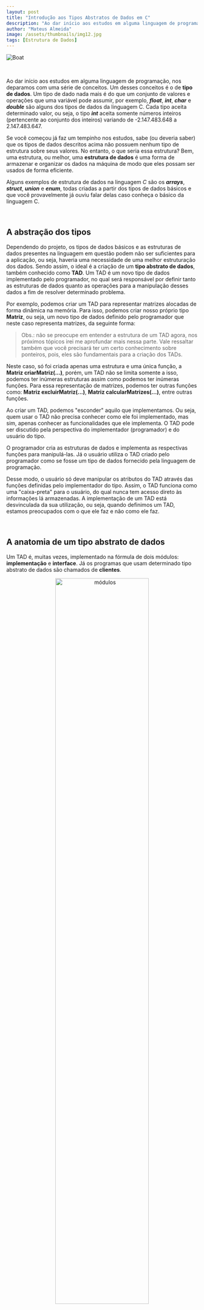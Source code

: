 ```yaml
---
layout: post
title: "Introdução aos Tipos Abstratos de Dados em C"
description: "Ao dar início aos estudos em alguma linguagem de programação, nos deparamos com uma série de conceitos. Um desses conceitos é o de tipo de dados..."
author: "Mateus Almeida"
image: /assets/thumbnails/img12.jpg
tags: [Estrutura de Dados]
---
```


![Boat](/assets/thumbnails/img12.jpg)

&nbsp;

Ao dar início aos estudos em alguma linguagem de programação, nos deparamos com uma série de conceitos. Um desses conceitos é o de **tipo de dados**. Um tipo de dado nada mais é do que um conjunto de valores e operações que uma variável pode assumir, por exemplo, ***float***, ***int***, ***char*** e ***double*** são alguns dos tipos de dados da linguagem C. Cada tipo aceita determinado valor, ou seja, o tipo ***int*** aceita somente números inteiros (pertencente ao conjunto dos inteiros) variando de -2.147.483.648 a 2.147.483.647.

Se você começou já faz um tempinho nos estudos, sabe (ou deveria saber) que os tipos de dados descritos acima não possuem nenhum tipo de estrutura sobre seus valores. No entanto, o que seria essa estrutura? Bem, uma estrutura, ou melhor, uma **estrutura de dados** é uma forma de armazenar e organizar os dados na máquina de modo que eles possam ser usados de forma eficiente.

Alguns exemplos de estrutura de dados na linguagem *C* são os ***arrays***, ***struct***, ***union*** e ***enum***, todas criadas a partir dos tipos de dados básicos e que você provavelmente já ouviu falar delas caso conheça o básico da linguagem C.

&nbsp;

## A abstração dos tipos

Dependendo do projeto, os tipos de dados básicos e as estruturas de dados presentes na linguagem em questão podem não ser suficientes para a aplicação, ou seja, haveria uma necessidade de uma melhor estruturação dos dados. Sendo assim, o ideal é a criação de um **tipo abstrato de dados**, também conhecido como **TAD**. Um TAD é um novo tipo de dados implementado pelo programador, no qual será responsável por definir tanto as estruturas de dados quanto as operações para a manipulação desses dados a fim de resolver determinado problema.

Por exemplo, podemos criar um TAD para representar matrizes alocadas de forma dinâmica na memória. Para isso, podemos criar nosso próprio tipo **Matriz**, ou seja, um novo tipo de dados definido pelo programador que neste caso representa matrizes, da seguinte forma:

<script src="https://gist.github.com/imsouza/f9fdf4cf19ba1f2cafee4bd8da63d9ca.js"></script>

> Obs.: não se preocupe em entender a estrutura de um TAD agora, nos próximos tópicos irei me aprofundar mais nessa parte. Vale ressaltar também que você precisará ter um certo conhecimento sobre ponteiros, pois, eles são fundamentais para a criação dos TADs.

Neste caso, só foi criada apenas uma estrutura e uma única função, a **Matriz criarMatriz(...)**, porém, um TAD não se limita somente a isso, podemos ter inúmeras estruturas assim como podemos ter inúmeras funções. Para essa representação de matrizes, podemos ter outras funções como: **Matriz excluirMatriz(...)**, **Matriz calcularMatrizes(...)**, entre outras funções.

Ao criar um TAD, podemos "esconder" aquilo que implementamos. Ou seja, quem usar o TAD não precisa conhecer como ele foi implementado, mas sim, apenas conhecer as funcionalidades que ele implementa. O TAD pode ser discutido pela perspectiva do implementador (programador) e do usuário do tipo. 

O programador cria as estruturas de dados e implementa as respectivas funções para manipulá-las. Já o usuário utiliza o TAD criado pelo programador como se fosse um tipo de dados fornecido pela linguagem de programação.

Desse modo, o usuário só deve manipular os atributos do TAD através das funções definidas pelo implementador do tipo. Assim, o TAD funciona como uma "caixa-preta" para o usuário, do qual nunca tem acesso direto às informações lá armazenadas. A implementação de um TAD está desvinculada da sua utilização, ou seja, quando definimos um TAD, estamos preocupados com o que ele faz e não como ele faz.

&nbsp;

## A anatomia de um tipo abstrato de dados

Um TAD é, muitas vezes, implementado na fórmula de dois módulos: **implementação** e **interface**. Já os programas que usam determinado tipo abstrato de dados são chamados de **clientes**. 

<div align="center">
  <img src="https://user-images.githubusercontent.com/39147407/124182614-77cb7b00-da8d-11eb-8938-64a8b3db1bb5.png" alt="módulos" width="70%">
</div>

O módulo de interface declara as funções que correspondem às operações do TAD e é visível pelo usuário. A implementação é o conjunto de algoritmos que realizam as operações e é o único "lugar" que uma variável é acessada diretamente.

A estratégia de ocultação de informações permite a implementação e manutenção de módulos sem afetar os programas do usuário. A figura abaixo exemplifica esse esquema:

<div align="center">
  <img src="https://user-images.githubusercontent.com/39147407/124054163-de9e5500-d9f7-11eb-969c-8f4a255e7c15.png" alt="estrutura" width="70%">
</div>

Na linguagem C, um TAD é declarado como uma **struct** e a interface é um conjunto de protótipos de funções que manipula a **struct**.

&nbsp;

## Operações básicas de um TAD

Tipos abstratos de dados possuem operações para a manipulação de seus dados. Essas operações variam de acordo com o TAD criado, porém, as seguintes operações são as mais comuns:

- Criação do TAD;
- Inserção de um novo elemento no TAD;
- Remoção de um elemento do TAD;
- Acesso/consulta a um elemento do TAD;
- Destruição do TAD.

&nbsp;

## Modularizando o programa

Quando trabalhamos com TAD, é uma boa prática da linguagem *C* utilizarmos dois arquivos para implementá-lo. Assim, podemos garantir uma melhor organização dos códigos do nosso projeto além de separar o "conceito" (definição do tipo) de sua "implementação". No projeto, deverá ser criado um arquivo com a extensão ".h" e um ".c" a fim de manter tal padrão.

- Arquivo ".h": onde será declarado os protótipos das funções, ou seja, as funções que ficarão visíveis para o usuário. Também é o onde será declarado os tipos de ponteiro e os dados de acesso global no programa. O arquivo com essa extensão define a **interface** visível pelo usuário;

- Arquivo ".c": declaração do tipo de dados que ficarão ocultos do usuário do TAD e implementação das suas funções. O arquivo com essa extensão define tudo que ficará **oculto** do usuário.

Esse processo de separar o código do programa em vários arquivos e funções se chama **modularização**. A modularização visa à criação de **módulos**. Um módulo é uma unidade com propósito único e bem definido que pode ser compilado separadamente do restante do programa. Desse modo, um modulo pode ser facilmente reutilizado e modificado independente do programa do usuário. A utilização de módulos se torna necessária a medida que a aplicação se torna maior devido a exigências de manutenção no código, reutilização e modificação que exija recompilação de todo código.

&nbsp;

## Vantagens de usar um TAD

- **Encapsulamento**: ao ocultarmos a implementação, fornecemos um conjunto de operações possíveis para o TAD. O usuário não precisa de nenhum conhecimento técnico sobre como foi implementado o TAD, apenas como usá-lo de fato, facilitando bastante o seu uso.

- **Manutenibilidade**: uma das maiores vantagens de se usar TADs é o fato de que podemos alterar o tipo usado sem alterar a aplicação. Por exemplo, pode-se incluir novos atributos ou funções sem que o código que utiliza o tipo sofra alguma alteração, ou apresente alguma inconsistência.

- **Reutilização**: um TAD bem definido pode ser utilizado em diversas aplicações sem efeito colaterais.

- **Abstração**: separar o código de implementação do código de uso do TAD, que funciona como um tipo de dados fornecido pela linguagem.

- **Legibilidade**: a abstração de informações através do TAD permite melhor compreensão dos algoritmos e maior facilidade de programação.

- **Integridade**: a manipulação dos atributos por operações definidas sobre o tipo impede a ocorrência de inconsistências. O usuário não tem acesso direto aos dados, isso evita que ele manipule os dados de uma maneira inadequada.

&nbsp;

## Programando um TAD

Chegou o momento de colocar a mão na massa, ou melhor, no código e criarmos um TAD como exemplo. Vamos considerar a criação de um tipo de dado para representar um ponto no plano cartesiano. Para isso, iremos definir um tipo abstrato chamado **Ponto** e em seguida o conjunto de funções que irão operar sobre esse tipo. As operações para o nosso TAD Ponto são as seguintes:

- criarPonto: cria um ponto com coordenadas x e y;
- acessarPonto: retorna as coordenadas de um ponto;
- atribuirPonto: atribui novos valores às coordenadas de um ponto;
- distanciaPonto: calcula a distância entre dois pontos;
- liberarPonto: libera a memória alocada por um ponto.


Como já foi dito, nosso TAD deve seguir as boas práticas de modularização de código. Para isso, iremos definir nossa interface, implementação e cliente em arquivos separados. A estruturação geral do nosso projeto ficará da seguinte forma:

![Screenshot](https://user-images.githubusercontent.com/39147407/124140572-f826b780-da5e-11eb-9456-336e2e245271.png)

Observe que tanto o nome do arquivo **.h** quanto o **.c** possuem o mesmo nome **Ponto**. Isso não é por acaso, é uma excelente prática definir um mesmo nome para cada TAD individualmente a fim de evitar conflitos e melhorar a compreensão e organização do projeto principalmente quando lidamos com vários tipos abstratos simultâneos.

&nbsp;

### Interface Ponto.h

A interface desse TAD pode ser dada pelo arquivo **Ponto.h** da seguinte forma:

<script src="https://gist.github.com/imsouza/34d38927df87da65c2c4b6038f1e1e0f.js"></script>

> As diretivas **#ifndef \_PONTO_H**, **#define \_PONTO_H** e **#endif** são chamadas de Guardas de Inclusão ou no inglês [*Include Guards*](https://pt.wikipedia.org/wiki/Include_guard){:target="_blank"}. O seu uso na interface é para evitar problemas de dupla inclusão de um arquivo indesejado.

Perceba que a estrutura Ponto (**struct ponto**) não é exportada pelo módulo, isto é, não faz parte da interface do módulo e, portanto, não é visível para outros módulos. Ao analisar apenas esse módulo, não é possível dizer como a estrutura foi definida, quais campos está sendo armazenado, qual o nome da variável associada a cada campo, etc. Dessa forma, os demais módulos que usarem esse TAD só terão acesso às informações obtidas através das funções exportadas pelo arquivo **Ponto.h**. Essa é uma forma de proteger a implementação do nosso código, deixando disponível para o usuário apenas as funções que queremos que sejam usadas.

&nbsp;

### Implementação Ponto.c

A implementação desse TAD pode ser dada pelo arquivo **Ponto.c**. O código deve sempre incluir o arquivo de interface do módulo, ou seja, o **Ponto.h**. No entanto, por que isso é necessário? Bem, pode haver definições na interface que podem ser necessárias na implementação. No caso da criação do nosso TAD, precisaremos da definição do tipo **Ponto**. 

Outra razão para realizar a inclusão da interface é garantir que as funções implementadas correspondem às funções da interface. Como os protótipos das funções exportadas são incluídos, o compilador verifica, por exemplo, se os parâmetros das funções implementadas equivalem aos parâmetros dos protótipos. Obviamente que além da inclusão da própria interface, é preciso incluir as interfaces das funções que usamos da biblioteca padrão do *C*. O código das importações é o seguinte:

<script src="https://gist.github.com/imsouza/2a3cbe0ccf817ef73ea463205f150114.js"></script>

A seguir, mostrarei a definição de cada uma das funções do TAD em questão. Pouparei a explicação sobre ponteiros, afinal, como já foi dito no começo do artigo, ao trabalhar com TADs o único pré-requisito que se espera é que você saiba manipular ponteiros.

Iniciaremos definindo nossa estrutura Ponto. Como só precisamos guardar as coordenadas de um ponto, podemos definir da seguinte forma:

<script src="https://gist.github.com/imsouza/ea5af24dc20e489713719cbf6815eb72.js"></script>

A função que cria um ponto dinamicamente deve alocar a estrutura que representa o ponto e inicializar os seus campos:

<script src="https://gist.github.com/imsouza/f07f0c01de30b465aaa04647fb268b56.js"></script>

As funções de atribuir e acessar valores às coordenadas de um ponto permitem que o módulo cliente, ou seja, o programa do usuário de fato, tenha acesso às coordenadas do ponto sem conhecer sua implementação. Existem inúmeras formas de se programar esse mesmo TAD e, para essas funções em específico, essa seria uma das possíveis soluções:

<script src="https://gist.github.com/imsouza/31c395a481c99e5dcaf24356319bd9e9.js"></script>

<script src="https://gist.github.com/imsouza/d0e6742f4804577e15dcc2c486cdb449.js"></script>

Criaremos agora a operação de calcular a distância entre dois pontos, lembrando que a fórmula para o cálculo é a seguinte: 

<div align="center">
  <img src="https://user-images.githubusercontent.com/39147407/124147104-c7498100-da64-11eb-9bae-88feb72570f2.png" alt="fórmula">
</div>

A implementação pode ser dada da seguinte forma:

<script src="https://gist.github.com/imsouza/bd4a575389f9c51b5edff2815824e976.js"></script>

Por fim, definiremos a função para liberar o ponto alocado na memória:

<script src="https://gist.github.com/imsouza/1380e5b68f8f3fb941911a374335cf40.js"></script>

O código final da implementação do módulo é o seguinte:

<script src="https://gist.github.com/imsouza/d1884704b1978bc3860ec52bdc17f3fd.js"></script>

&nbsp;

### Cliente main.c

Para finalizar, precisaremos de algum cliente para usarmos esse TAD. Como você já sabe, sempre que formos usar o TAD em questão, precisaremos incluir o arquivo que define sua interface. Um exemplo de cliente pode ser esse:

<script src="https://gist.github.com/imsouza/6a1e1fb780727b83874e77c2bd8ecf3c.js"></script>

Sempre que alocamos um novo ponto, no final, precisaremos liberar ele da memória para que nosso programa não apresente vazamentos de memória ou *memory leaks*.

&nbsp;

## Compilando o projeto

### Manual

Nosso TAD é composto por três arquivos, sendo eles: Ponto.h (interface), Ponto.c (implementação) e main.c (cliente). Para fazer a compilação, precisamos primeiramente "juntar" (*linkar*) esses módulos. 

Um *linker* é uma ferramenta usada para juntar todos os arquivos objetos em um único executável. É também na ligação dos objetos que os códigos das funções da biblioteca padrão do *C* são incluídos no código objeto. Para compilar cada módulo usamos o comando **gcc <flag-de-compilação> -c <nome-do-módulo>.c**. Para o nosso projeto, iremos *linkar* da seguinte forma:

**gcc -c Ponto.c main.c**

Se não ocorreu nenhum erro, serão gerados dois arquivos com a extensão ".o" (objeto), sendo eles: main.o e Ponto.o, agora é preciso fazer a linkagem de fato desses objetos:

**gcc main.o Ponto.o -lm -o TADPonto**

E, por fim, executar o **TADPonto**, caso tudo tenha dado certo. O "-lm" é para informar ao compilador ***gcc*** para incluir os códigos objetos da biblioteca matemática.

&nbsp;

### *Makefile*

Utilizar a forma manual pode ser um pouco cansativo, concorda? Ficar repetindo aquele mesmo processo para diferentes testes é um pouco maçante. Para isso, existe uma ferramenta chamada ***Make*** que nos ajuda a automatizar o processo de compilação. Neste artigo não irei introduzir essa ferramenta, para isso, irei indicar o [seguinte post](https://www.embarcados.com.br/introducao-ao-makefile/){:target="_blank"} que faz uma breve introdução ao Makefile.

Nosso projeto pode ser compilado utilizando o seguinte arquivo *Makefile* simples criado na pasta do próprio projeto:

<script src="https://gist.github.com/imsouza/e0ce0e40db50a2ab4585e88b37ba1ef7.js"></script>

Há inúmeras maneiras de se programar um *Makefile*, podemos fazer da forma mais simples como mostrado acima, como também podemos fazer de uma forma um pouco melhor, como esta:

<script src="https://gist.github.com/imsouza/f028b7ad4121f7c248b3740ecf796bab.js"></script>

Ambos arquivos têm o mesmo propósito, apesar de suas implementações serem diferentes. Para utilizar o *Makefile* no *Linux* é bem simples, basta seguir o seguinte comando: **make && make run**.

Se tudo deu certo, a seguinte mensagem será exibida:

```
gcc  Ponto.o  main.o -lm -o TADPonto
./TADPonto
Distância: 1.581139
```

Caso queira limpar os arquivos objetos, execute o comando: **make clean**.

&nbsp;

## Conclusão

Neste artigo foi introduzido, de forma teórica e prática os conceitos dos tipos abstratos de dados (TADs) utilizando a Linguagem *C*. Também foi discutido as inúmeras vantagens em usar um TAD, além de sua importância no desenvolvimento de programas modularizados em *C*. Os tipos abstratos são a essência das estruturas de dados e dominar seu entendimento é um ponto fundamental para aqueles que buscam criar aplicações mais robustas e eficientes.

&nbsp;

## Referências

[Estrutura de Dados Descomplicada - Em Linguagem C , por André Backes](https://www.amazon.com.br/Estrutura-Dados-Descomplicada-Linguagem-Backes/dp/8535285237){:target="_blank"}

[Introdução a Estruturas de Dados - Com Técnicas de Programação em C ,  Waldemar Waldemar Celes](https://www.amazon.com.br/Introdu%C3%A7%C3%A3o-Estruturas-Dados-Waldemar-Celes/dp/8535283455){:target="_blank"}

<br><center><i>Obrigado pela leitura!</i></center>


